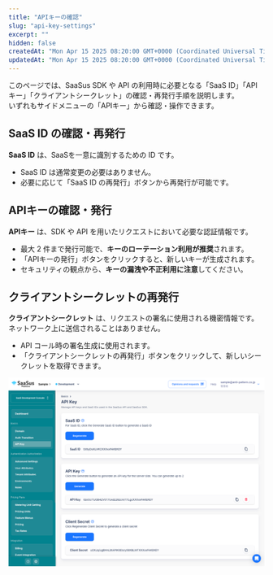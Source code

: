 ```yaml
---
title: "APIキーの確認"
slug: "api-key-settings"
excerpt: ""
hidden: false
createdAt: "Mon Apr 15 2025 08:20:00 GMT+0000 (Coordinated Universal Time)"
updatedAt: "Mon Apr 15 2025 08:20:00 GMT+0000 (Coordinated Universal Time)"
---
```


このページでは、SaaSus SDK や API の利用時に必要となる「SaaS ID」「APIキー」「クライアントシークレット」の確認・再発行手順を説明します。  
いずれもサイドメニューの「APIキー」から確認・操作できます。

## SaaS ID の確認・再発行

**SaaS ID** は、SaaSを一意に識別するための ID です。

- SaaS ID は通常変更の必要はありません。
- 必要に応じて「SaaS ID の再発行」ボタンから再発行が可能です。

## APIキーの確認・発行

**APIキー** は、SDK や API を用いたリクエストにおいて必要な認証情報です。

- 最大 2 件まで発行可能で、**キーのローテーション利用が推奨**されます。
- 「APIキーの発行」ボタンをクリックすると、新しいキーが生成されます。
- セキュリティの観点から、**キーの漏洩や不正利用に注意**してください。

## クライアントシークレットの再発行

**クライアントシークレット** は、リクエストの署名に使用される機密情報です。ネットワーク上に送信されることはありません。

- API コール時の署名生成に使用されます。
- 「クライアントシークレットの再発行」ボタンをクリックして、新しいシークレットを取得できます。


![APIキー画面](/ja/img/part-4/application-settings/api-key-settings/api-key.png)


